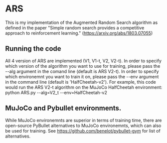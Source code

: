 # ARS
This is my implementation of the Augmented Random Search algorithm as defined in the paper "Simple random search provides a competitive approach to reinforcement learning." (https://arxiv.org/abs/1803.07055) 

## Running the code
All 4 version of ARS are implemented (V1, V1-t, V2, V2-t). In order to specify which version of the algorithm you want to use for training, please pass  the --alg argument in the comand line (default is ARS V2-t). In order to specify which environemnt you want to train it on, please pass the --env argument in the command line (default is 'HalfCheetah-v2'). 
For example, this code would run the ARS V2-t algorithm on the MuJoCo HalfCheetah environment: 
python ARS.py --alg=V2_t --env=HalfCheetah-v2

## MuJoCo and Pybullet environments. 
While MuJoCo environemnts are superior in terms of training time, there are open-source PyBullet alternatives to MuJoCo environemnts, which can also be used for training. See https://github.com/benelot/pybullet-gym for list of alternatives.
